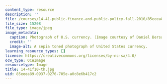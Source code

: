 ```yaml
---
content_type: resource
description: ''
file: /courses/14-41-public-finance-and-public-policy-fall-2010/85eeea8909370276705ea0c8e6b417c2_14-41f10-th.jpg
file_size: 15208
file_type: image/jpeg
image_metadata:
  caption: Photograph of U.S. currency. (Image courtesy of Daniel Bersak.)
  credit: ''
  image-alt: A sepia toned photograph of United States currency.
learning_resource_types: []
license: https://creativecommons.org/licenses/by-nc-sa/4.0/
ocw_type: OCWImage
resourcetype: Image
title: 14-41f10-th.jpg
uid: 85eeea89-0937-0276-705e-a0c8e6b417c2
---
```

